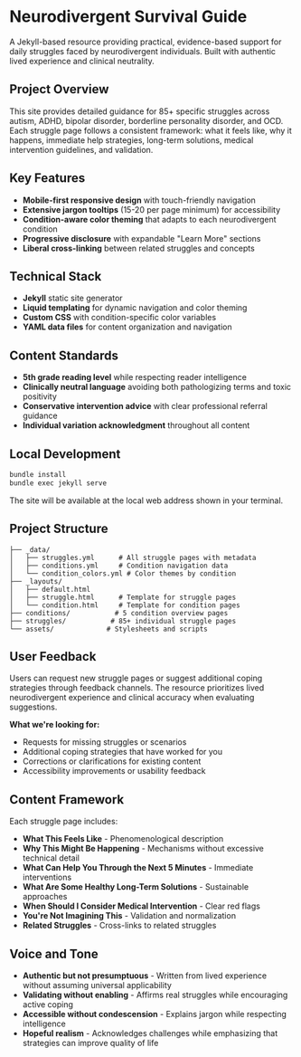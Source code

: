 # Neurodivergent Survival Guide

A Jekyll-based resource providing practical, evidence-based support for daily struggles faced by neurodivergent individuals. Built with authentic lived experience and clinical neutrality.

## Project Overview

This site provides detailed guidance for 85+ specific struggles across autism, ADHD, bipolar disorder, borderline personality disorder, and OCD. Each struggle page follows a consistent framework: what it feels like, why it happens, immediate help strategies, long-term solutions, medical intervention guidelines, and validation.

## Key Features

- **Mobile-first responsive design** with touch-friendly navigation
- **Extensive jargon tooltips** (15-20 per page minimum) for accessibility
- **Condition-aware color theming** that adapts to each neurodivergent condition
- **Progressive disclosure** with expandable "Learn More" sections
- **Liberal cross-linking** between related struggles and concepts

## Technical Stack

- **Jekyll** static site generator
- **Liquid templating** for dynamic navigation and color theming
- **Custom CSS** with condition-specific color variables
- **YAML data files** for content organization and navigation

## Content Standards

- **5th grade reading level** while respecting reader intelligence
- **Clinically neutral language** avoiding both pathologizing terms and toxic positivity
- **Conservative intervention advice** with clear professional referral guidance
- **Individual variation acknowledgment** throughout all content

## Local Development

```bash
bundle install
bundle exec jekyll serve
```

The site will be available at the local web address shown in your terminal.

## Project Structure

```
├── _data/
│   ├── struggles.yml      # All struggle pages with metadata
│   ├── conditions.yml     # Condition navigation data  
│   └── condition_colors.yml # Color themes by condition
├── _layouts/
│   ├── default.html
│   ├── struggle.html      # Template for struggle pages
│   └── condition.html     # Template for condition pages
├── conditions/           # 5 condition overview pages
├── struggles/           # 85+ individual struggle pages
└── assets/             # Stylesheets and scripts
```

## User Feedback

Users can request new struggle pages or suggest additional coping strategies through feedback channels. The resource prioritizes lived neurodivergent experience and clinical accuracy when evaluating suggestions.

**What we're looking for:**
- Requests for missing struggles or scenarios
- Additional coping strategies that have worked for you
- Corrections or clarifications for existing content
- Accessibility improvements or usability feedback

## Content Framework

Each struggle page includes:
- **What This Feels Like** - Phenomenological description
- **Why This Might Be Happening** - Mechanisms without excessive technical detail
- **What Can Help You Through the Next 5 Minutes** - Immediate interventions
- **What Are Some Healthy Long-Term Solutions** - Sustainable approaches
- **When Should I Consider Medical Intervention** - Clear red flags
- **You're Not Imagining This** - Validation and normalization
- **Related Struggles** - Cross-links to related struggles

## Voice and Tone

- **Authentic but not presumptuous** - Written from lived experience without assuming universal applicability
- **Validating without enabling** - Affirms real struggles while encouraging active coping
- **Accessible without condescension** - Explains jargon while respecting intelligence
- **Hopeful realism** - Acknowledges challenges while emphasizing that strategies can improve quality of life
